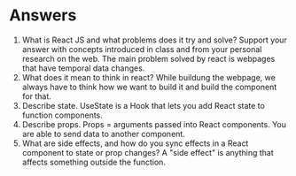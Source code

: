 # Answers

1. What is React JS and what problems does it try and solve? Support your answer with concepts introduced in class and from your personal research on the web.
The main problem solved by react is webpages that have temporal data changes. 
1. What does it mean to think in react?
While buildung the webpage, we always have to think how we want to build it and build the component for that.
1. Describe state.
UseState is a Hook that lets you add React state to function components.
1. Describe props.
Props = arguments passed into React components. You are able to send data to another component. 
1. What are side effects, and how do you sync effects in a React component to state or prop changes?
A "side effect" is anything that affects something outside the function.
